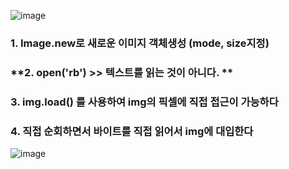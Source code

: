 ![image](https://github.com/user-attachments/assets/9f06d884-3d79-4937-b522-53109f09d759)

### **1. Image.new로 새로운 이미지 객체생성 (mode, size지정)**
### **2. open('rb') >> 텍스트를 읽는 것이 아니다. **
### **3. img.load() 를 사용하여 img의 픽셀에 직접 접근이 가능하다**
### **4. 직접 순회하면서 바이트를 직접 읽어서 img에 대입한다**
![image](https://github.com/user-attachments/assets/565ec89e-5868-400f-9a5a-f9d894545a3d)
